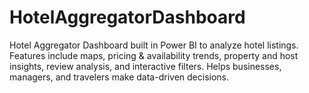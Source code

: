 # HotelAggregatorDashboard
Hotel Aggregator Dashboard built in Power BI to analyze hotel listings. Features include maps, pricing &amp; availability trends, property and host insights, review analysis, and interactive filters. Helps businesses, managers, and travelers make data-driven decisions.
